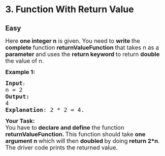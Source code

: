 # 3. Function With Return Value
## Easy
<div class="problem-statement">
                <p></p><p><span style="font-size:18px">Here <strong>one integer n</strong> is given. You need to <strong>write </strong>the <strong>complete </strong>function <strong>returnValueFunction </strong>that takes n as a <strong>parameter </strong>and uses the <strong>return keyword </strong>to return <strong>double </strong>the value of n. </span></p>

<p><span style="font-size:18px"><strong>Example 1:</strong></span><span style="font-size:18px"><strong> </strong></span></p>

<pre><span style="font-size:18px"><strong>Input</strong></span>:
<span style="font-size:18px">n = 2
<strong>Output:</strong> 
4
<strong>Explanation</strong>: 2 * 2 = 4.
</span></pre>

<p><span style="font-size:18px"><strong>Your Task:&nbsp; </strong></span><br>
<span style="font-size:18px">You have to<strong> declare and define</strong> the function <strong>returnValueFunction. </strong>This function should take <strong>one argument n </strong>which will then <strong>doubled </strong>by doing<strong> return 2*n</strong>. The driver code prints the returned value.</span></p>
 <p></p>
            </div>